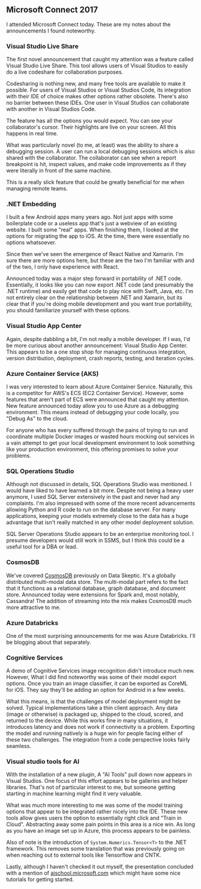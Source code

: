 ## Microsoft Connect 2017

I attended Microsoft Connect today.  These are my notes about the announcements I found noteworthy.


### Visual Studio Live Share

The first novel announcement that caught my attention was a feature called Visual Studio Live Share.  This tool allows users of Visual Studios to easily do a live codeshare for collaboration purposes.

Codesharing is nothing new, and many free tools are available to make it possible.  For users of Visual Studios or Visual Studios Code, its integration with their IDE of choice makes other options rather obsolete.  There's also no barrier between these IDEs. One user in Visual Studios can collaborate with another in Visual Studios Code.

The feature has all the options you would expect.  You can see your collaborator's cursor.  Their highlights are live on your screen.  All this happens in real time.

What was particularly novel (to me, at least) was the ability to share a debugging session.  A user can run a local debugging sessions which is also shared with the collaborator.  The collaborator can see when a report breakpoint is hit, inspect values, and make code improvements as if they were literally in front of the same machine.

This is a really slick feature that could be greatly beneficial for me when managing remote teams.


### .NET Embedding

I built a few Android apps many years ago.  Not just apps with some boilerplate code or a useless app that's just a webview of an existing website.  I built some "real" apps.  When finishing them, I looked at the options for migrating the app to iOS.  At the time, there were essentially no options whatsoever.

Since then we've seen the emergence of React Native and Xamarin.  I'm sure there are more options here, but these are the two I'm familiar with and of the two, I only have experience with React.

Announced today was a major step forward in portability of .NET code.  Essentially, it looks like you can now export .NET code (and presumably the .NET runtime) and easily get that code to play nice with Swift, Java, etc.  I'm not entirely clear on the relationship between .NET and Xamarin, but its clear that if you're doing mobile development and you want true portability, you should familiarize yourself with these options.


### Visual Studio App Center

Again, despite dabbling a bit, I'm not really a mobile developer.  If I was, I'd be more curious about another announcement: Visual Studio App Center.  This appears to be a one stop shop for managing continuous integration, version distribution, deployment, crash reports, testing, and iteration cycles.


### Azure Container Service (AKS)

I was very interested to learn about Azure Container Service.  Naturally, this is a competitor for AWS's ECS (EC2 Container Service).  However, some features that aren't part of ECS were announced that caught my attention.  New feature announced today allow you to use Azure as a debugging environment.  This means instead of debugging your code locally, you "Debug As" to the cloud.

For anyone who has every suffered through the pains of trying to run and coordinate multiple Docker images or wasted hours mocking out services in a vain attempt to get your local development environment to look something like your production environment, this offering promises to solve your problems.


### SQL Operations Studio

Although not discussed in details, SQL Operations Studio was mentioned.  I would have liked to have learned a bit more.  Despite not being a heavy user anymore, I used SQL Server extensively in the past and never had any complaints.  I'm also impressed with some of the more recent advancements allowing Python and R code to run on the database server.  For many applications, keeping your models extremely close to the data has a huge advantage that isn't really matched in any other model deployment solution.

SQL Server Operations Studio appears to be an enterprise monitoring tool.  I presume developers would still work in SSMS, but I think this could be a useful tool for a DBA or lead.


### CosmosDB

We've covered [CosmosDB](https://dataskeptic.com/blog/episodes/2017/cosmos-db) previously on Data Skeptic.  It's a globally distributed multi-modal data store.  The multi-modal part refers to the fact that it functions as a relational database, graph database, and document store.  Announced today were extensions for Spark and, most notably, Cassandra!  The addition of streaming into the mix makes CosmosDB much more attractive to me.


### Azure Databricks

One of the most surprising announcements for me was Azure Databricks.  I'll be blogging about that separately.


### Cognitive Services

A demo of Cognitive Services image recognition didn't introduce much new.  However, What I did find noteworthy was some of their model export options.  Once you train an image classifier, it can be exported as CoreML for iOS.  They say they'll be adding an option for Android in a few weeks.

What this means, is that the challenges of model deployment might be solved.  Typical implementations take a thin client approach.  Any data (image or otherwise) is packaged up, shipped to the cloud, scored, and returned to the device.  While this works fine in many situations, it introduces latency and does not work if connectivity is a problem.  Exporting the model and running natively is a huge win for people facing either of these two challenges.  The integration from a code perspective looks fairly seamless.


### Visual studio tools for AI

With the installation of a new plugin, A "AI Tools" pull down now appears in Visual Studios.  One focus of this effort appears to be galleries and helper libraries.  That's not of particular interest to me, but someone getting starting in machine learning might find it very valuable.

What was much more interesting to me was some of the model training options that appear to be integrated rather nicely into the IDE.  These new tools allow gives users the option to essentially right click and "Train in Cloud".  Abstracting away some pain points in this area is a nice win.  As long as you have an image set up in Azure, this process appears to be painless.

Also of note is the introduction of `System.Numerics.Tensor<T>` to the .NET framework.  This removes some translation that was previously going on when reaching out to external tools like Tensorflow and CNTK.

Lastly, although I haven't checked it out myself, the presentation concluded with a mention of [aischool.microsoft.com](http://aischool.microsoft.com) which might have some nice tutorials for getting started.



